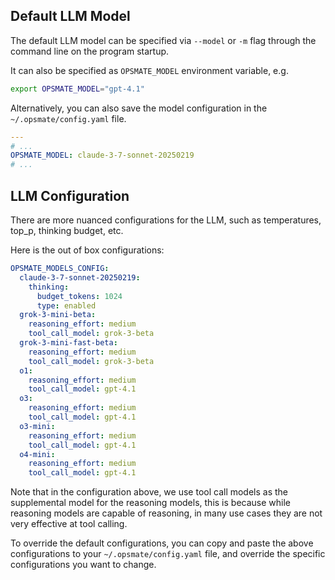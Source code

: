 ## Default LLM Model

The default LLM model can be specified via `--model` or `-m` flag through the command line on the program startup.

It can also be specified as `OPSMATE_MODEL` environment variable, e.g.

```bash
export OPSMATE_MODEL="gpt-4.1"
```

Alternatively, you can also save the model configuration in the `~/.opsmate/config.yaml` file.

```yaml
---
# ...
OPSMATE_MODEL: claude-3-7-sonnet-20250219
# ...
```

## LLM Configuration

There are more nuanced configurations for the LLM, such as temperatures, top_p, thinking budget, etc.

Here is the out of box configurations:

```yaml
OPSMATE_MODELS_CONFIG:
  claude-3-7-sonnet-20250219:
    thinking:
      budget_tokens: 1024
      type: enabled
  grok-3-mini-beta:
    reasoning_effort: medium
    tool_call_model: grok-3-beta
  grok-3-mini-fast-beta:
    reasoning_effort: medium
    tool_call_model: grok-3-beta
  o1:
    reasoning_effort: medium
    tool_call_model: gpt-4.1
  o3:
    reasoning_effort: medium
    tool_call_model: gpt-4.1
  o3-mini:
    reasoning_effort: medium
    tool_call_model: gpt-4.1
  o4-mini:
    reasoning_effort: medium
    tool_call_model: gpt-4.1
```

Note that in the configuration above, we use tool call models as the supplemental model for the reasoning models, this is because while reasoning models are capable of reasoning, in many use cases they are not very effective at tool calling.

To override the default configurations, you can copy and paste the above configurations to your `~/.opsmate/config.yaml` file, and override the specific configurations you want to change.
